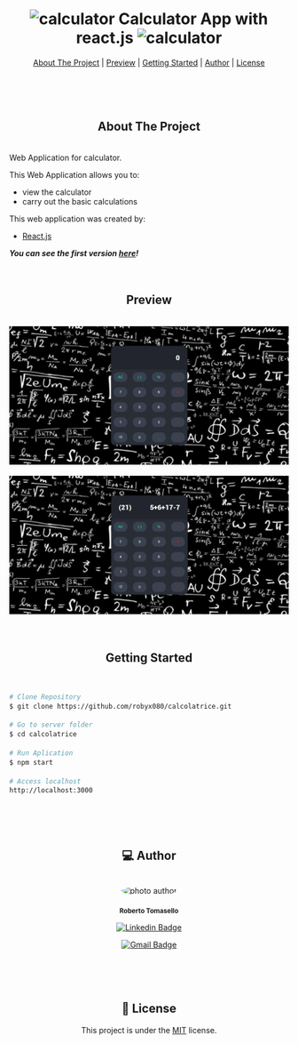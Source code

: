 <h1 align="center">
    <img alt="calculator" src="public/favicon.ico" style="height: 30px; width: 30px;"> 
    Calculator App with react.js 
    <img alt="calculator" src="public/favicon.ico" style="height: 30px; width: 30px;"> 
</h1>
<p align="center">
  <a href="#about-the-project">About The Project</a> |
  <a href="#preview">Preview</a> | 
  <a href="#started">Getting Started</a> |
  <a href="#author">Author</a> |
  <a href="#license">License</a>
</p>
</br>
</br>
</br>

<h2 id="about-the-project" align="center">  About The Project </h2></br>
Web Application for calculator.

This Web Application allows you to:
- view the calculator
- carry out the basic calculations
    
This web application was created by:
- [React.js](https://react.dev/) 


***You can see the first version [here](https://calculator-tomas.netlify.app/)!***
</br>
</br>
</br>

<h2 id="preview" align="center"> Preview </h2>
</br>
<img alt="home" src="src/image/home.png"> 
</br>
</br>
<img alt="home1" src="src/image/home1.png">

</br>
</br>
</br>



<h2 id="started" align="center"> Getting Started </h2>
</br>

```bash
# Clone Repository
$ git clone https://github.com/robyx080/calcolatrice.git

# Go to server folder
$ cd calcolatrice

# Run Aplication
$ npm start

# Access localhost
http://localhost:3000
```
</br>
</br>
</br>

<h2 id="author" align="center"> 💻 Author </h2>
</br>

<div style="text-align: center;">
  <img style="border-radius: 50% !important;" src="https://avatars.githubusercontent.com/u/49684586?s=400&u=cb37af12266f9ba9f670861da258f4b1c1a363b7&v=4" width="200px;" alt="photo author"/>

  <sub><b>Roberto Tomasello</b></sub>
  
  [![Linkedin Badge](https://img.shields.io/badge/-Roberto-1692B4?style=for-the-badge&logo=Linkedin&logoColor=white)](https://www.linkedin.com/in/roberto-tomasello-46427919b)

  [![Gmail Badge](https://img.shields.io/badge/-robyx080@gmail.com-4682B4?style=for-the-badge&logo=Gmail&logoColor=white)](mailto:robyx080@gmail.com)
</div>
</br>
</br>
</br>

<div style="text-align: center;">
  <h2 id="license"> 📝 License </h2>
  
  This project is under the [MIT](./LICENSE) license.
</div>